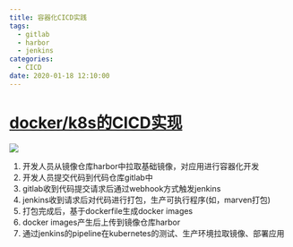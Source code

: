 ```yaml
---
title: 容器化CICD实践
tags:
  - gitlab
  - harbor
  - jenkins
categories:
  - CICD
date: 2020-01-18 12:10:00
---
```


# [docker/k8s的CICD实现](https://blog.csdn.net/AIfurture/article/details/100668771)
![](https://simple0426-blog.oss-cn-beijing.aliyuncs.com/docker-k8s-cicd.png)

1. 开发人员从镜像仓库harbor中拉取基础镜像，对应用进行容器化开发
2. 开发人员提交代码到代码仓库gitlab中
3. gitlab收到代码提交请求后通过webhook方式触发jenkins
4. jenkins收到请求后对代码进行打包，生产可执行程序(如，marven打包)
5. 打包完成后，基于dockerfile生成docker images
6. docker images产生后上传到镜像仓库harbor
7. 通过jenkins的pipeline在kubernetes的测试、生产环境拉取镜像、部署应用
